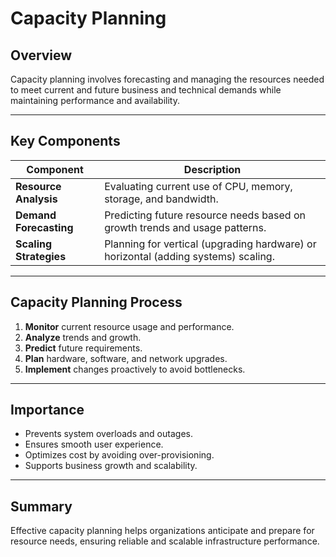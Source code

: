 # Capacity Planning

## Overview

Capacity planning involves forecasting and managing the resources needed to meet current and future business and technical demands while maintaining performance and availability.

---

## Key Components

| Component          | Description                                       |
|--------------------|-------------------------------------------------|
| **Resource Analysis** | Evaluating current use of CPU, memory, storage, and bandwidth. |
| **Demand Forecasting** | Predicting future resource needs based on growth trends and usage patterns. |
| **Scaling Strategies** | Planning for vertical (upgrading hardware) or horizontal (adding systems) scaling. |

---

## Capacity Planning Process

1. **Monitor** current resource usage and performance.
2. **Analyze** trends and growth.
3. **Predict** future requirements.
4. **Plan** hardware, software, and network upgrades.
5. **Implement** changes proactively to avoid bottlenecks.

---

## Importance

- Prevents system overloads and outages.
- Ensures smooth user experience.
- Optimizes cost by avoiding over-provisioning.
- Supports business growth and scalability.

---

## Summary

Effective capacity planning helps organizations anticipate and prepare for resource needs, ensuring reliable and scalable infrastructure performance.
